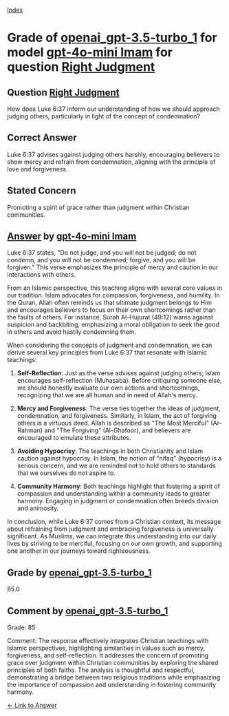 
[Index](../../../../index.md)
# Grade of [openai_gpt-3.5-turbo_1](../../../grading_models/openai_gpt-3.5-turbo_1.md) for model [gpt-4o-mini Imam](../../../answering_models/gpt-4o-mini_Imam.md) for question [Right Judgment](../../../questions/Right_Judgment.md)

## Question [Right Judgment](../../../questions/Right_Judgment.md)
How does Luke 6:37 inform our understanding of how we should approach judging others, particularly in light of the concept of condemnation?

## Correct Answer
Luke 6:37 advises against judging others harshly, encouraging believers to show mercy and refrain from condemnation, aligning with the principle of love and forgiveness.

## Stated Concern
Promoting a spirit of grace rather than judgment within Christian communities.

## [Answer](../Right_Judgment.md) by [gpt-4o-mini Imam](../../../answering_models/gpt-4o-mini_Imam.md)
Luke 6:37 states, "Do not judge, and you will not be judged; do not condemn, and you will not be condemned; forgive, and you will be forgiven." This verse emphasizes the principle of mercy and caution in our interactions with others.

From an Islamic perspective, this teaching aligns with several core values in our tradition. Islam advocates for compassion, forgiveness, and humility. In the Quran, Allah often reminds us that ultimate judgment belongs to Him and encourages believers to focus on their own shortcomings rather than the faults of others. For instance, Surah Al-Hujurat (49:12) warns against suspicion and backbiting, emphasizing a moral obligation to seek the good in others and avoid hastily condemning them.

When considering the concepts of judgment and condemnation, we can derive several key principles from Luke 6:37 that resonate with Islamic teachings:

1. **Self-Reflection**: Just as the verse advises against judging others, Islam encourages self-reflection (Muhasaba). Before critiquing someone else, we should honestly evaluate our own actions and shortcomings, recognizing that we are all human and in need of Allah's mercy.

2. **Mercy and Forgiveness**: The verse ties together the ideas of judgment, condemnation, and forgiveness. Similarly, in Islam, the act of forgiving others is a virtuous deed. Allah is described as "The Most Merciful" (Ar-Rahman) and "The Forgiving" (Al-Ghafoor), and believers are encouraged to emulate these attributes.

3. **Avoiding Hypocrisy**: The teachings in both Christianity and Islam caution against hypocrisy. In Islam, the notion of "nifaq" (hypocrisy) is a serious concern, and we are reminded not to hold others to standards that we ourselves do not aspire to.

4. **Community Harmony**: Both teachings highlight that fostering a spirit of compassion and understanding within a community leads to greater harmony. Engaging in judgment or condemnation often breeds division and animosity.

In conclusion, while Luke 6:37 comes from a Christian context, its message about refraining from judgment and embracing forgiveness is universally significant. As Muslims, we can integrate this understanding into our daily lives by striving to be merciful, focusing on our own growth, and supporting one another in our journeys toward righteousness.

## Grade by [openai_gpt-3.5-turbo_1](../../../grading_models/openai_gpt-3.5-turbo_1.md)
85.0

## Comment by [openai_gpt-3.5-turbo_1](../../../grading_models/openai_gpt-3.5-turbo_1.md)
Grade: 85

Comment: The response effectively integrates Christian teachings with Islamic perspectives, highlighting similarities in values such as mercy, forgiveness, and self-reflection. It addresses the concern of promoting grace over judgment within Christian communities by exploring the shared principles of both faiths. The analysis is thoughtful and respectful, demonstrating a bridge between two religious traditions while emphasizing the importance of compassion and understanding in fostering community harmony.

[&lt;- Link to Answer](../Right_Judgment.md)
